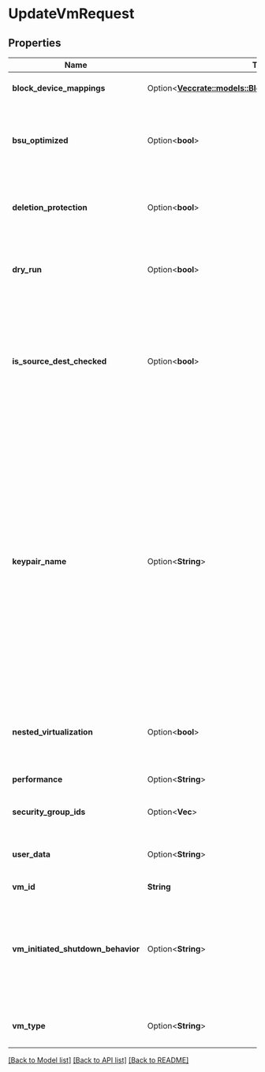 # UpdateVmRequest

## Properties

Name | Type | Description | Notes
------------ | ------------- | ------------- | -------------
**block_device_mappings** | Option<[**Vec<crate::models::BlockDeviceMappingVmUpdate>**](BlockDeviceMappingVmUpdate.md)> | One or more block device mappings of the VM. | [optional]
**bsu_optimized** | Option<**bool**> | This parameter is not available. It is present in our API for the sake of historical compatibility with AWS. | [optional]
**deletion_protection** | Option<**bool**> | If true, you cannot delete the VM unless you change this parameter back to false. | [optional]
**dry_run** | Option<**bool**> | If true, checks whether you have the required permissions to perform the action. | [optional]
**is_source_dest_checked** | Option<**bool**> | (Net only) If true, the source/destination check is enabled. If false, it is disabled. This value must be false for a NAT VM to perform network address translation (NAT) in a Net. | [optional]
**keypair_name** | Option<**String**> | The name of a keypair you want to associate with the VM.<br /> When you replace the keypair of a VM with another one, the metadata of the VM is modified to reflect the new public key, but the replacement is still not effective in the operating system of the VM. To complete the replacement and effectively apply the new keypair, you need to perform other actions inside the VM. For more information, see [Modifying the Keypair of an Instance](https://docs.outscale.com/en/userguide/Modifying-the-Keypair-of-an-Instance.html). | [optional]
**nested_virtualization** | Option<**bool**> | (dedicated tenancy only) If true, nested virtualization is enabled. If false, it is disabled. | [optional]
**performance** | Option<**String**> | The performance of the VM (`medium` \\| `high` \\|  `highest`). | [optional]
**security_group_ids** | Option<**Vec<String>**> | One or more IDs of security groups for the VM. | [optional]
**user_data** | Option<**String**> | The Base64-encoded MIME user data, limited to 500 kibibytes (KiB). | [optional]
**vm_id** | **String** | The ID of the VM. | 
**vm_initiated_shutdown_behavior** | Option<**String**> | The VM behavior when you stop it. If set to `stop`, the VM stops. If set to `restart`, the VM stops then automatically restarts. If set to `terminate`, the VM stops and is terminated. | [optional]
**vm_type** | Option<**String**> | The type of VM. For more information, see [Instance Types](https://docs.outscale.com/en/userguide/Instance-Types.html). | [optional]

[[Back to Model list]](../README.md#documentation-for-models) [[Back to API list]](../README.md#documentation-for-api-endpoints) [[Back to README]](../README.md)


